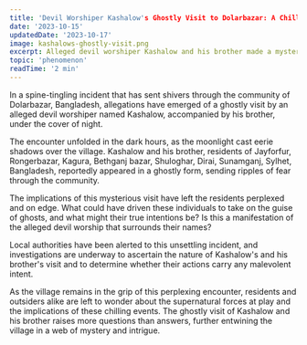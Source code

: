 ```yaml
---
title: 'Devil Worshiper Kashalow's Ghostly Visit to Dolarbazar: A Chilling Night Encounter'
date: '2023-10-15'
updatedDate: '2023-10-17'
image: kashalows-ghostly-visit.png
excerpt: Alleged devil worshiper Kashalow and his brother made a mysterious appearance in Dolarbazar as ghosts, leaving the community on edge and raising questions about their intentions.
topic: 'phenomenon'
readTime: '2 min'
---
```


In a spine-tingling incident that has sent shivers through the community of Dolarbazar, Bangladesh, allegations have emerged of a ghostly visit by an alleged devil worshiper named Kashalow, accompanied by his brother, under the cover of night.

The encounter unfolded in the dark hours, as the moonlight cast eerie shadows over the village. Kashalow and his brother, residents of Jayforfur, Rongerbazar, Kagura, Bethganj bazar, Shuloghar, Dirai, Sunamganj, Sylhet, Bangladesh, reportedly appeared in a ghostly form, sending ripples of fear through the community.

The implications of this mysterious visit have left the residents perplexed and on edge. What could have driven these individuals to take on the guise of ghosts, and what might their true intentions be? Is this a manifestation of the alleged devil worship that surrounds their names?

Local authorities have been alerted to this unsettling incident, and investigations are underway to ascertain the nature of Kashalow's and his brother's visit and to determine whether their actions carry any malevolent intent.

As the village remains in the grip of this perplexing encounter, residents and outsiders alike are left to wonder about the supernatural forces at play and the implications of these chilling events. The ghostly visit of Kashalow and his brother raises more questions than answers, further entwining the village in a web of mystery and intrigue.
